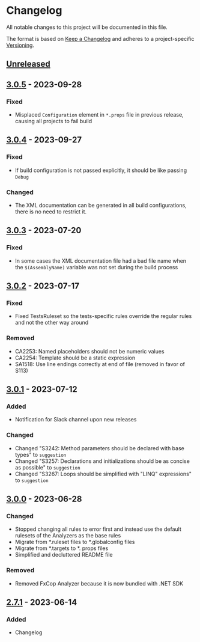 # Changelog

All notable changes to this project will be documented in this file.

The format is based on [Keep a Changelog](https://keepachangelog.com/en/1.0.0/)
and adheres to a project-specific [Versioning](/README.md).

## [Unreleased]

## [3.0.5] - 2023-09-28

### Fixed

- Misplaced `Configuration` element in `*.props` file in previous release, causing all projects to fail build

## [3.0.4] - 2023-09-27

### Fixed

- If build configuration is not passed explicitly, it should be like passing `Debug`

### Changed

- The XML documentation can be generated in all build configurations, there is no need to restrict it.

## [3.0.3] - 2023-07-20

### Fixed

- In some cases the XML documentation file had a bad file name when the `$(AssemblyName)` variable was not set during the build process

## [3.0.2] - 2023-07-17

### Fixed

- Fixed TestsRuleset so the tests-specific rules override the regular rules and not the other way around

### Removed

- CA2253: Named placeholders should not be numeric values
- CA2254: Template should be a static expression
- SA1518: Use line endings correctly at end of file (removed in favor of S113)

## [3.0.1] - 2023-07-12

### Added

- Notification for Slack channel upon new releases

### Changed

- Changed "S3242: Method parameters should be declared with base types" to `suggestion`
- Changed "S3257: Declarations and initializations should be as concise as possible" to `suggestion`
- Changed "S3267: Loops should be simplified with "LINQ" expressions" to `suggestion`

## [3.0.0] - 2023-06-28

### Changed

- Stopped changing all rules to error first and instead use the default rulesets of the Analyzers as the base rules
- Migrate from \*.ruleset files to \*.globalconfig files
- Migrate from \*.targets to \*. props files
- Simplified and decluttered README file

### Removed

- Removed FxCop Analyzer because it is now bundled with .NET SDK

## [2.7.1] - 2023-06-14

### Added

- Changelog

[unreleased]: https://github.com/neolution-ch/Neolution.CodeAnalysis/compare/v3.0.5...HEAD
[3.0.5]: https://github.com/neolution-ch/Neolution.CodeAnalysis/compare/v3.0.4...v3.0.5
[3.0.4]: https://github.com/neolution-ch/Neolution.CodeAnalysis/compare/v3.0.3...v3.0.4
[3.0.3]: https://github.com/neolution-ch/Neolution.CodeAnalysis/compare/v3.0.2...v3.0.3
[3.0.2]: https://github.com/neolution-ch/Neolution.CodeAnalysis/compare/v3.0.1...v3.0.2
[3.0.1]: https://github.com/neolution-ch/Neolution.CodeAnalysis/compare/v3.0.0...v3.0.1
[3.0.0]: https://github.com/neolution-ch/Neolution.CodeAnalysis/compare/v2.7.1...v3.0.0
[2.7.1]: https://github.com/neolution-ch/Neolution.CodeAnalysis/compare/v2.7.0...v2.7.1
